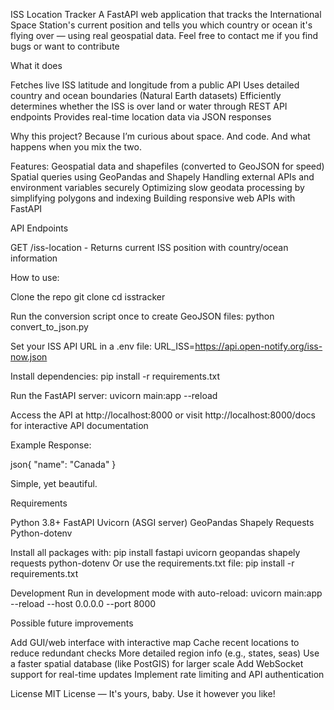 ISS Location Tracker
A FastAPI web application that tracks the International Space Station's current position and tells you which country or ocean it's flying over — using real geospatial data.
Feel free to contact me if you find bugs or want to contribute

What it does

Fetches live ISS latitude and longitude from a public API
Uses detailed country and ocean boundaries (Natural Earth datasets)
Efficiently determines whether the ISS is over land or water through REST API endpoints
Provides real-time location data via JSON responses


Why this project?
Because I’m curious about space. And code. And what happens when you mix the two.

Features:
Geospatial data and shapefiles (converted to GeoJSON for speed)
Spatial queries using GeoPandas and Shapely
Handling external APIs and environment variables securely
Optimizing slow geodata processing by simplifying polygons and indexing
Building responsive web APIs with FastAPI


API Endpoints

GET /iss-location - Returns current ISS position with country/ocean information


How to use:

Clone the repo
git clone <repository-url>
cd isstracker

Run the conversion script once to create GeoJSON files:
python convert_to_json.py

Set your ISS API URL in a .env file:
URL_ISS=https://api.open-notify.org/iss-now.json

Install dependencies:
pip install -r requirements.txt

Run the FastAPI server:
uvicorn main:app --reload

Access the API at http://localhost:8000 or visit http://localhost:8000/docs for interactive API documentation


Example Response:

json{
    "name": "Canada"
}

Simple, yet beautiful.


Requirements

Python 3.8+
FastAPI
Uvicorn (ASGI server)
GeoPandas
Shapely
Requests
Python-dotenv

Install all packages with:
pip install fastapi uvicorn geopandas shapely requests python-dotenv
Or use the requirements.txt file:
pip install -r requirements.txt

Development
Run in development mode with auto-reload:
uvicorn main:app --reload --host 0.0.0.0 --port 8000

Possible future improvements

Add GUI/web interface with interactive map
Cache recent locations to reduce redundant checks
More detailed region info (e.g., states, seas)
Use a faster spatial database (like PostGIS) for larger scale
Add WebSocket support for real-time updates
Implement rate limiting and API authentication


License
MIT License — It's yours, baby. Use it however you like!
